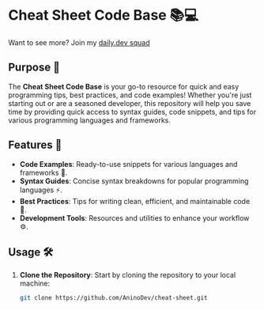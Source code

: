 # Cheat Sheet Code Base 📚💻

Want to see more? Join my [daily.dev squad](https://dly.to/qVGsciQomog)


## Purpose 🎯
The **Cheat Sheet Code Base** is your go-to resource for quick and easy programming tips, best practices, and code examples! Whether you're just starting out or are a seasoned developer, this repository will help you save time by providing quick access to syntax guides, code snippets, and tips for various programming languages and frameworks.

## Features 🌟
- **Code Examples**: Ready-to-use snippets for various languages and frameworks 📝.
- **Syntax Guides**: Concise syntax breakdowns for popular programming languages ⚡.
- **Best Practices**: Tips for writing clean, efficient, and maintainable code 🧹.
- **Development Tools**: Resources and utilities to enhance your workflow ⚙️.

## Usage 🛠️
1. **Clone the Repository**:
   Start by cloning the repository to your local machine:
   ```bash
   git clone https://github.com/AninoDev/cheat-sheet.git
